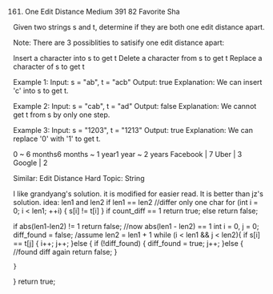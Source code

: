 161. One Edit Distance
Medium 391 82 Favorite Sha

Given two strings s and t, determine if they are both one edit distance apart.

Note: 
There are 3 possiblities to satisify one edit distance apart:

Insert a character into s to get t
Delete a character from s to get t
Replace a character of s to get t

Example 1:
Input: s = "ab", t = "acb"
Output: true
Explanation: We can insert 'c' into s to get t.

Example 2:
Input: s = "cab", t = "ad"
Output: false
Explanation: We cannot get t from s by only one step.

Example 3:
Input: s = "1203", t = "1213"
Output: true
Explanation: We can replace '0' with '1' to get t.

0 ~ 6 months6 months ~ 1 year1 year ~ 2 years
Facebook | 7 Uber | 3 Google | 2

Similar: Edit Distance Hard
Topic: String

I like grandyang's solution. it is modified for easier read.
It is better than jz's solution.
idea: len1 and len2
if len1 == len2
	//differ only one char
	for (int i = 0; i < len1; ++i) {
		s[i] != t[i]
	}
	if count_diff == 1 return true;
	else return false;

if abs(len1-len2) != 1 return false;
//now abs(len1 - len2) == 1
int i = 0, j = 0;
diff_found = false;
/assume len2 = len1 + 1
while (i < len1 && j < len2){
	if s[i] == t[j] {
		i++;
		j++;
	}else {
		if (!diff_found) {
			diff_found = true;
			j++;
		}else {
			//found diff again
			return false;
		}
		
	}
}
return true;

